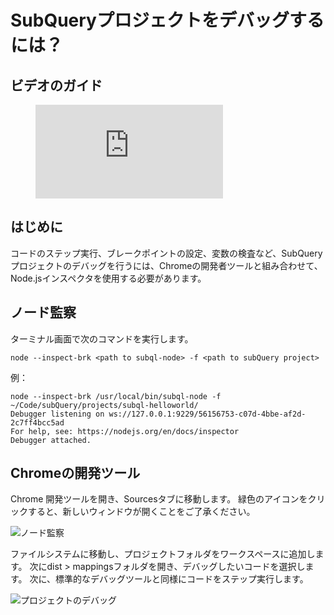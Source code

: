 # SubQueryプロジェクトをデバッグするには？

## ビデオのガイド

<figure class="video_container">
  <iframe src="https://www.youtube.com/embed/6NlaO-YN2q4" frameborder="0" allowfullscreen="true"></iframe>
</figure>

## はじめに

コードのステップ実行、ブレークポイントの設定、変数の検査など、SubQueryプロジェクトのデバッグを行うには、Chromeの開発者ツールと組み合わせて、Node.jsインスペクタを使用する必要があります。

## ノード監察

ターミナル画面で次のコマンドを実行します。

```shell
node --inspect-brk <path to subql-node> -f <path to subQuery project>
```

例：
```shell
node --inspect-brk /usr/local/bin/subql-node -f ~/Code/subQuery/projects/subql-helloworld/
Debugger listening on ws://127.0.0.1:9229/56156753-c07d-4bbe-af2d-2c7ff4bcc5ad
For help, see: https://nodejs.org/en/docs/inspector
Debugger attached.
```

## Chromeの開発ツール

Chrome 開発ツールを開き、Sourcesタブに移動します。 緑色のアイコンをクリックすると、新しいウィンドウが開くことをご了承ください。

![ノード監察](/assets/img/node_inspect.png)

ファイルシステムに移動し、プロジェクトフォルダをワークスペースに追加します。 次にdist > mappingsフォルダを開き、デバッグしたいコードを選択します。 次に、標準的なデバッグツールと同様にコードをステップ実行します。

![プロジェクトのデバッグ](/assets/img/debugging_projects.png)
